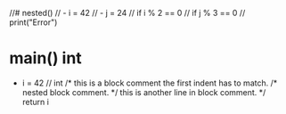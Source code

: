 //# nested()
//  - i = 42
//  - j = 24
//  if i % 2 == 0
//    if j % 3 == 0
//      print("Error")

# main() int
  - i = 42   // int
  /*
    this is a block comment
    the first indent has to match.
  /*
      nested block comment.
  */
  this is another line in block comment.
  */
  return i
